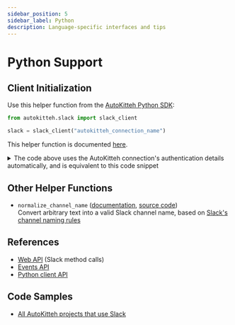 ```yaml
---
sidebar_position: 5
sidebar_label: Python
description: Language-specific interfaces and tips
---
```


# Python Support

## Client Initialization

Use this helper function from the
[AutoKitteh Python SDK](https://pypi.org/project/autokitteh/):

```python
from autokitteh.slack import slack_client

slack = slack_client("autokitteh_connection_name")
```

This helper function is documented [here](https://autokitteh.readthedocs.io/en/latest/#autokitteh.slack.slack_client).

<details>
  <summary>
    The code above uses the AutoKitteh connection's authentication details
    automatically, and is equivalent to this code snippet
  </summary>

```python
from slack_sdk.web.client import WebClient

client = WebClient(bot_token)
client.auth_test().validate()
```

</details>

## Other Helper Functions

- `normalize_channel_name`
  ([documentation](https://autokitteh.readthedocs.io/en/latest/#autokitteh.slack.normalize_channel_name),
  [source code](https://github.com/autokitteh/autokitteh/blob/629ca3f3d083b7d203dec7b0d51d77d34c65b686/runtimes/pythonrt/py-sdk/autokitteh/slack.py#L49))\
  Convert arbitrary text into a valid Slack channel name, based on [Slack's channel naming rules](https://api.slack.com/methods/conversations.create#naming)

## References

- [Web API](https://api.slack.com/methods) (Slack method calls)
- [Events API](https://api.slack.com/events?filter=Events)
- [Python client API](https://slack.dev/python-slack-sdk/api-docs/slack_sdk/web/client.html)

## Code Samples

- [All AutoKitteh projects that use Slack](https://github.com/search?q=repo%3Aautokitteh%2Fkittehub+path%3A%2FREADME.md+slack&type=code)
